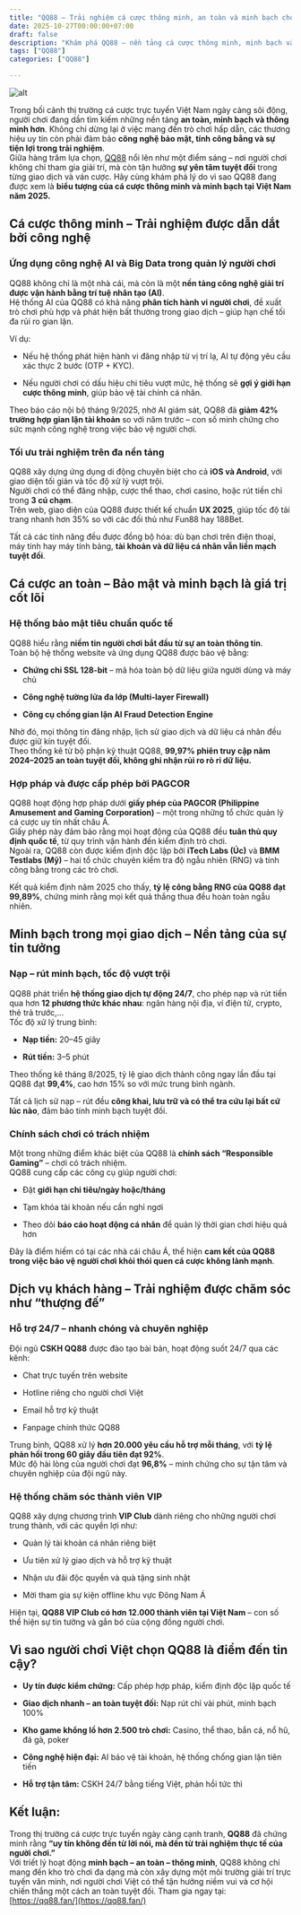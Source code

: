 ```yaml
---
title: "QQ88 – Trải nghiệm cá cược thông minh, an toàn và minh bạch cho người chơi Việt"
date: 2025-10-27T00:00:00+07:00
draft: false
description: "Khám phá QQ88 – nền tảng cá cược thông minh, minh bạch và an toàn tuyệt đối, mang đến trải nghiệm đẳng cấp quốc tế cho người chơi Việt."
tags: ["QQ88"]
categories: ["QQ88"]

---
```

![alt](https://qq88.fan/wp-content/uploads/2025/05/qq88-com-nha-cai-ca-cuoc-uy-tin.webp)

Trong bối cảnh thị trường cá cược trực tuyến Việt Nam ngày càng sôi động, người chơi đang dần tìm kiếm những nền tảng **an toàn, minh bạch và thông minh hơn**. Không chỉ dừng lại ở việc mang đến trò chơi hấp dẫn, các thương hiệu uy tín còn phải đảm bảo **công nghệ bảo mật, tính công bằng và sự tiện lợi trong trải nghiệm**.  
Giữa hàng trăm lựa chọn, [QQ88](https://qq88.fan/) nổi lên như một điểm sáng – nơi người chơi không chỉ tham gia giải trí, mà còn tận hưởng **sự yên tâm tuyệt đối** trong từng giao dịch và ván cược. Hãy cùng khám phá lý do vì sao QQ88 đang được xem là **biểu tượng của cá cược thông minh và minh bạch tại Việt Nam năm 2025.**

## Cá cược thông minh – Trải nghiệm được dẫn dắt bởi công nghệ

### Ứng dụng công nghệ AI và Big Data trong quản lý người chơi

QQ88 không chỉ là một nhà cái, mà còn là một **nền tảng công nghệ giải trí được vận hành bằng trí tuệ nhân tạo (AI)**.  
Hệ thống AI của QQ88 có khả năng **phân tích hành vi người chơi**, đề xuất trò chơi phù hợp và phát hiện bất thường trong giao dịch – giúp hạn chế tối đa rủi ro gian lận.

Ví dụ:

*   Nếu hệ thống phát hiện hành vi đăng nhập từ vị trí lạ, AI tự động yêu cầu xác thực 2 bước (OTP + KYC).
    
*   Nếu người chơi có dấu hiệu chi tiêu vượt mức, hệ thống sẽ **gợi ý giới hạn cược thông minh**, giúp bảo vệ tài chính cá nhân.
    

Theo báo cáo nội bộ tháng 9/2025, nhờ AI giám sát, QQ88 đã **giảm 42% trường hợp gian lận tài khoản** so với năm trước – con số minh chứng cho sức mạnh công nghệ trong việc bảo vệ người chơi.

### Tối ưu trải nghiệm trên đa nền tảng

QQ88 xây dựng ứng dụng di động chuyên biệt cho cả **iOS và Android**, với giao diện tối giản và tốc độ xử lý vượt trội.  
Người chơi có thể đăng nhập, cược thể thao, chơi casino, hoặc rút tiền chỉ trong **3 cú chạm**.  
Trên web, giao diện của QQ88 được thiết kế chuẩn **UX 2025**, giúp tốc độ tải trang nhanh hơn 35% so với các đối thủ như Fun88 hay 188Bet.

Tất cả các tính năng đều được đồng bộ hóa: dù bạn chơi trên điện thoại, máy tính hay máy tính bảng, **tài khoản và dữ liệu cá nhân vẫn liền mạch tuyệt đối**.

## Cá cược an toàn – Bảo mật và minh bạch là giá trị cốt lõi

### Hệ thống bảo mật tiêu chuẩn quốc tế

QQ88 hiểu rằng **niềm tin người chơi bắt đầu từ sự an toàn thông tin**.  
Toàn bộ hệ thống website và ứng dụng QQ88 được bảo vệ bằng:

*   **Chứng chỉ SSL 128-bit** – mã hóa toàn bộ dữ liệu giữa người dùng và máy chủ
    
*   **Công nghệ tường lửa đa lớp (Multi-layer Firewall)**
    
*   **Công cụ chống gian lận AI Fraud Detection Engine**
    

Nhờ đó, mọi thông tin đăng nhập, lịch sử giao dịch và dữ liệu cá nhân đều được giữ kín tuyệt đối.  
Theo thống kê từ bộ phận kỹ thuật QQ88, **99,97% phiên truy cập năm 2024–2025 an toàn tuyệt đối, không ghi nhận rủi ro rò rỉ dữ liệu.**

### Hợp pháp và được cấp phép bởi PAGCOR

QQ88 hoạt động hợp pháp dưới **giấy phép của PAGCOR (Philippine Amusement and Gaming Corporation)** – một trong những tổ chức quản lý cá cược uy tín nhất châu Á.  
Giấy phép này đảm bảo rằng mọi hoạt động của QQ88 đều **tuân thủ quy định quốc tế**, từ quy trình vận hành đến kiểm định trò chơi.  
Ngoài ra, QQ88 còn được kiểm định độc lập bởi **iTech Labs (Úc)** và **BMM Testlabs (Mỹ)** – hai tổ chức chuyên kiểm tra độ ngẫu nhiên (RNG) và tính công bằng trong các trò chơi.

Kết quả kiểm định năm 2025 cho thấy, **tỷ lệ công bằng RNG của QQ88 đạt 99,89%**, chứng minh rằng mọi kết quả thắng thua đều hoàn toàn ngẫu nhiên.

## Minh bạch trong mọi giao dịch – Nền tảng của sự tin tưởng

### Nạp – rút minh bạch, tốc độ vượt trội

QQ88 phát triển **hệ thống giao dịch tự động 24/7**, cho phép nạp và rút tiền qua hơn **12 phương thức khác nhau**: ngân hàng nội địa, ví điện tử, crypto, thẻ trả trước,...  
Tốc độ xử lý trung bình:

*   **Nạp tiền:** 20–45 giây
    
*   **Rút tiền:** 3–5 phút
    

Theo thống kê tháng 8/2025, tỷ lệ giao dịch thành công ngay lần đầu tại QQ88 đạt **99,4%**, cao hơn 15% so với mức trung bình ngành.

Tất cả lịch sử nạp – rút đều **công khai, lưu trữ và có thể tra cứu lại bất cứ lúc nào**, đảm bảo tính minh bạch tuyệt đối.

### Chính sách chơi có trách nhiệm

Một trong những điểm khác biệt của QQ88 là **chính sách “Responsible Gaming”** – chơi có trách nhiệm.  
QQ88 cung cấp các công cụ giúp người chơi:

*   Đặt **giới hạn chi tiêu/ngày hoặc/tháng**
    
*   Tạm khóa tài khoản nếu cần nghỉ ngơi
    
*   Theo dõi **báo cáo hoạt động cá nhân** để quản lý thời gian chơi hiệu quả hơn
    

Đây là điểm hiếm có tại các nhà cái châu Á, thể hiện **cam kết của QQ88 trong việc bảo vệ người chơi khỏi thói quen cá cược không lành mạnh**.

## Dịch vụ khách hàng – Trải nghiệm được chăm sóc như “thượng đế”

### Hỗ trợ 24/7 – nhanh chóng và chuyên nghiệp

Đội ngũ **CSKH QQ88** được đào tạo bài bản, hoạt động suốt 24/7 qua các kênh:

*   Chat trực tuyến trên website
    
*   Hotline riêng cho người chơi Việt
    
*   Email hỗ trợ kỹ thuật
    
*   Fanpage chính thức QQ88
    

Trung bình, QQ88 xử lý **hơn 20.000 yêu cầu hỗ trợ mỗi tháng**, với **tỷ lệ phản hồi trong 60 giây đầu tiên đạt 92%**.  
Mức độ hài lòng của người chơi đạt **96,8%** – minh chứng cho sự tận tâm và chuyên nghiệp của đội ngũ này.

### Hệ thống chăm sóc thành viên VIP

QQ88 xây dựng chương trình **VIP Club** dành riêng cho những người chơi trung thành, với các quyền lợi như:

*   Quản lý tài khoản cá nhân riêng biệt
    
*   Ưu tiên xử lý giao dịch và hỗ trợ kỹ thuật
    
*   Nhận ưu đãi độc quyền và quà tặng sinh nhật
    
*   Mời tham gia sự kiện offline khu vực Đông Nam Á
    

Hiện tại, **QQ88 VIP Club có hơn 12.000 thành viên tại Việt Nam** – con số thể hiện sự tin tưởng và gắn bó của cộng đồng người chơi.

## Vì sao người chơi Việt chọn QQ88 là điểm đến tin cậy?

*   **Uy tín được kiểm chứng:** Cấp phép hợp pháp, kiểm định độc lập quốc tế
    
*   **Giao dịch nhanh – an toàn tuyệt đối:** Nạp rút chỉ vài phút, minh bạch 100%
    
*   **Kho game khổng lồ hơn 2.500 trò chơi:** Casino, thể thao, bắn cá, nổ hũ, đá gà, poker
    
*   **Công nghệ hiện đại:** AI bảo vệ tài khoản, hệ thống chống gian lận tiên tiến
    
*   **Hỗ trợ tận tâm:** CSKH 24/7 bằng tiếng Việt, phản hồi tức thì
    

## Kết luận:

Trong thị trường cá cược trực tuyến ngày càng cạnh tranh, **QQ88** đã chứng minh rằng **“uy tín không đến từ lời nói, mà đến từ trải nghiệm thực tế của người chơi.”**  
Với triết lý hoạt động **minh bạch – an toàn – thông minh**, QQ88 không chỉ mang đến kho trò chơi đa dạng mà còn xây dựng một môi trường giải trí trực tuyến văn minh, nơi người chơi Việt có thể tận hưởng niềm vui và cơ hội chiến thắng một cách an toàn tuyệt đối. Tham gia ngay tại: [https://qq88.fan/](https://qq88.fan/)